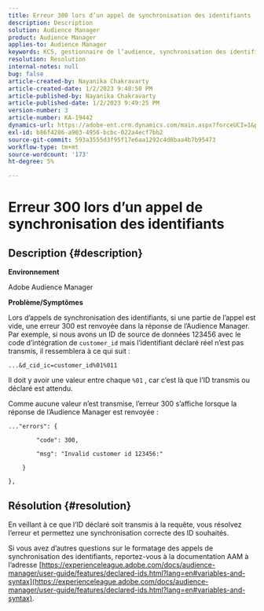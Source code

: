 ```yaml
---
title: Erreur 300 lors d’un appel de synchronisation des identifiants
description: Description
solution: Audience Manager
product: Audience Manager
applies-to: Audience Manager
keywords: KCS, gestionnaire de l’audience, synchronisation des identifiants, ID déclaré, synchronisation des identifiants client, ID client, synchronisation en ligne
resolution: Resolution
internal-notes: null
bug: false
article-created-by: Nayanika Chakravarty
article-created-date: 1/2/2023 9:48:50 PM
article-published-by: Nayanika Chakravarty
article-published-date: 1/2/2023 9:49:25 PM
version-number: 3
article-number: KA-19442
dynamics-url: https://adobe-ent.crm.dynamics.com/main.aspx?forceUCI=1&pagetype=entityrecord&etn=knowledgearticle&id=a715aa3d-e78a-ed11-81ac-6045bd006c82
exl-id: b86f4286-a903-4956-bcbc-022a4ecf7bb2
source-git-commit: 593a3555d3f95f17e6aa1292c4d8baa4b7b95473
workflow-type: tm+mt
source-wordcount: '173'
ht-degree: 5%

---
```


# Erreur 300 lors d’un appel de synchronisation des identifiants

## Description {#description}


<b>Environnement</b>

Adobe Audience Manager

<b>Problème/Symptômes</b>

Lors d’appels de synchronisation des identifiants, si une partie de l’appel est vide, une erreur 300 est renvoyée dans la réponse de l’Audience Manager. Par exemple, si nous avons un ID de source de données 123456 avec le code d’intégration de `customer_id` mais l’identifiant déclaré réel n’est pas transmis, il ressemblera à ce qui suit :

`...&d_cid_ic=customer_id%01%011`

Il doit y avoir une valeur entre chaque `%01` , car c’est là que l’ID transmis ou déclaré est attendu.

Comme aucune valeur n’est transmise, l’erreur 300 s’affiche lorsque la réponse de l’Audience Manager est renvoyée :




```
..."errors": {

        "code": 300,

        "msg": "Invalid customer id 123456:"

    }

},
```





## Résolution {#resolution}


En veillant à ce que l’ID déclaré soit transmis à la requête, vous résolvez l’erreur et permettez une synchronisation correcte des ID souhaités.

Si vous avez d’autres questions sur le formatage des appels de synchronisation des identifiants, reportez-vous à la documentation AAM à l’adresse [https://experienceleague.adobe.com/docs/audience-manager/user-guide/features/declared-ids.html?lang=en#variables-and-syntax](https://experienceleague.adobe.com/docs/audience-manager/user-guide/features/declared-ids.html?lang=en#variables-and-syntax).
